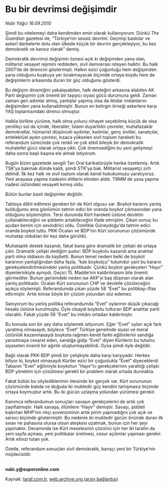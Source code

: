 # Bu bir devrimsi değişimdir

*Nabi Yağcı 16.09.2010*

<div class="yazi"><p>Şimdi bu nitelemeyi daha kendimden emin olarak kullanıyorum. Dünkü <i>The Guardian</i> gazetesi de, “Türkiye’nin sessiz devrimi. Geçmişi baskılar ve askerî darbelerle dolu olan ülkede küçük bir devrim gerçekleşiyor, bu kez demokratik ve kansız olarak” demiş. </p>
<p>Demokratik devrimsi değişimin öznesi açık ki değişimden yana olan, militarist vesayet rejimini reddeden, sivil demokrasi isteyen halktır. Bu halk 2007’de de direncini göstermişti. Halkın ezici çoğunluğu hem değişimden yana olduğunu kuşkuya yer bırakmayacak biçimde ortaya koydu hem de değişimlerin arkasında duran bir güç olduğunu gösterdi.</p>
<p>Bu değişim dinamiğini yakalayabilen, halk desteğini arkasına alabilen AK Parti değişimin çok önemli bir taşıyıcı siyasi gücü durumuna geldi. Zaman zaman geri adımlar atmış, yanlışlar yapmış olsa da iktidar imkânlarını değişimden yana kullanabilmiştir. Bunun en belirgin örneği askerlere karşı YAŞ toplantısındaki direnci olmuştur. </p>
<p>Halkla birlikte yürüme, halk olma yolunu nihayet seçebilmiş küçük de olsa yenilikçi sol da içinde, liberaller, İslami duyarlılıklı çevreler, muhafazakâr demokratlar, hümanist düşünceli aydınlar, kadınlar, genç siviller, sanatçılar, entelektüel aydın çevresi, kısaca yükselen sivil toplum hareketi bu referandum sürecinde çok renkli ve çok etkili bileşik bir demokratik muhalefet gücü olarak ortaya çıktı. Çok önemsediğim bu yeni gelişmeyi daha sonra başlı başına ele almak istiyorum. </p>
<p>Bugün bizim gazetede sevgili Tan Oral karikatürüyle harika özetlemiş: Artık TSK’ya bakmak dünde kaldı, şimdi STK’ya bak. Militarist vesayetçi zırh delindi. İlk kez halk ve sivil toplum olarak kendi hukukumuzu yaratıyoruz. Yeni anayasa yapma iradesini elitlerin elinden aldık. TBMM de yasa yapma iradesi üstündeki vesayeti kırmış oldu. </p>
<p>Bütün bunlar basit değişimler değildir. </p>
<p>Tabloya dâhil edilmesi gereken bir de Kürt olgusu var. Boykot kararını yanlış bulduğumu ama gönlümün tatmin edici bir oranda boykot çıkmasından yana olduğunu söylemiştim. Tersi durumda Kürt hareketi üstüne devletin çullanabileceğini ve şiddetin artabileceğini ifade etmiştim. Çıkan sonuç bu açıdan benim için sevindirici oldu. Özellikle Güneydoğu’da tatmin edici oranda boykot tuttu. PKK-Öcalan ve BDP’nin Kürt sorununun çözümünde muhatap oldukları bir kez daha görüldü.</p>
<p>Muhataplık destek kazandı, fakat bana göre dramatik bir çelişki de ortaya çıktı. Dramatik çelişki dediğim şudur: BDP boykotu kazandı ama anahtar parti olma iddiasını da kaybetti. Bunun temel nedeni belki de boykot kararının yanlışlığından daha fazla, “katı boykotçu” tutumdur yani bu kararın gerekçelendirilmesindeki yanlış politikadır. Çünkü boykot gerekçeleri “Hayır” diyenlerinkiyle aynıydı, Geçici 15. Madde’nin kaldırılmasını bile önemli görmediler. Bunun gerisindeki neden ise AKP’yi baş düşman olarak alan yanlış politikadır. Öcalan Kürt sorununun CHP ve devletle çözüleceğini açıkça söylemişti. Referandumda çıkan yüzde 58 “Evet” bu politikayı iflas ettirmiştir. Artık kimse böyle bir çözüm yolundan söz edemez. </p>
<p>Sanıyorum bu yanlış politika referandumda “Evet” oylarının düşük çıkacağı hesabı üstüne kurulmuştu. Öyle olsaydı boykotu tutturan BDP anahtar parti olacaktı. Fakat yüzde 58 “Evet” bu imkânı ortadan kaldırmıştır. </p>
<p>Bu konuda son bir şey daha söylemek istiyorum. Eğer “Evet” oyları açık fark yaratmış olmasaydı, böylece “Evet” Türkiye genelinde siyasi ve moral üstünlük kazanmasaydı boykota rağmen kendi farklı eğilimlerini sandığa yansıtmaya cesaret eden, sandığa gidip “Evet” diyen Kürtlerin bu tutumu siyaseten önemli bir ağırlık oluşturmayabilirdi. Oysa şimdi öyle değildir. </p>
<p>Bağlı olarak PKK-BDP şimdi bir çelişkiyle daha karşı karşıyadır. Herkes biliyor ki, boykot olmasaydı Kürtler ezici bir çoğunlukla “Evet” diyeceklerdi. Tabanın “Evet” eğilimiyle boykotun “Hayır”cı gerekçelerinin yarattığı çelişki BDP yönetimi için çözülmesi gerekli bir problem olarak ortada durmakta. </p>
<p>Fakat bütün bu söylediklerimin ötesinde bir gerçek var. Kürt sorununun çözümünde batıda ve doğuda iki muktedir güç kendini tartışmasız biçimde ortaya koymuştur artık. Bu iki gücün uzlaşma yolundan yürümesi gerekir. </p>
<p>Kanımca referandumun sonuçları savaşın gerekçelerini de artık çok zayıflatmıştır. Halk savaşa, ölümlere “Hayır” demiştir. Savaşı, şiddeti kışkırtan MHP’nin ırkçı şovenizminin artık pirim yapmadığını çok açık ve sarsıcı biçimde göstermiştir. Bu nedenle iki muktedir gücün önünde duran ilk sınav ne pahasına olursa olsun ateşkesi uzatmak, bunun için her şeyi yapmaktır. Devamında ise Kürt meselesinin çözümü için her iki tarafın da yeni sayfa açması, yeni politikalar üretmesi, cesur açılımlar yapması gerekir. Artık elinizi tutan yok. </p>
<p>Özetle, referandum sonuçları sivil demokratik, barışçı yeni bir Türkiye’nin müjdecisidir.</p>
<p><b><br/>nabi.y@superonline.com</b></p></div>

Kaynak: [taraf.com.tr](m), [web.archive.org (arşiv bağlantısı)](http://web.archive.org/web/20100918094455/http://taraf.com.tr:80/nabi-yagci/makale-bu-bir-devrimsi-degisimdir.htm)
